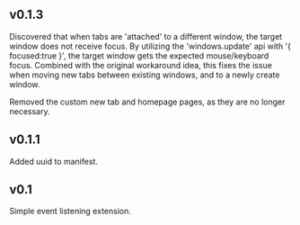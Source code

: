 ## v0.1.3

Discovered that when tabs are 'attached' to a different window, the target window does not receive focus. By utilizing the 'windows.update' api with '{ focused:true }', the target window gets the expected mouse/keyboard focus. Combined with the original workaround idea, this fixes the issue when moving new tabs between existing windows, and to a newly create window.

Removed the custom new tab and homepage pages, as they are no longer necessary.

## v0.1.1

Added uuid to manifest.

## v0.1

Simple event listening extension.

